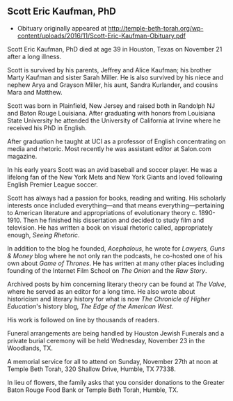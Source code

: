 ## Scott Eric Kaufman, PhD

 * Obituary originally appeared at http://temple-beth-torah.org/wp-content/uploads/2016/11/Scott-Eric-Kaufman-Obituary.pdf

Scott Eric Kaufman, PhD died at age 39 in Houston, Texas on November 21 after a long illness.

Scott is survived by his parents, Jeffrey and Alice Kaufman; his brother Marty Kaufman and sister Sarah Miller. He is also survived by his niece and nephew Arya and Grayson Miller, his aunt, Sandra Kurlander, and cousins Mara and Matthew.

Scott was born in Plainfield, New Jersey and raised both in Randolph NJ and Baton Rouge Louisiana. After graduating with honors from Louisiana State University he attended the University of California at Irvine where he received his PhD in English.

After graduation he taught at UCI as a professor of English concentrating on media and rhetoric.  Most recently he was assistant editor at Salon.com magazine.

In his early years Scott was an avid baseball and soccer player. He was a lifelong fan of the New York Mets and New York Giants and loved following English Premier League soccer.

Scott has always had a passion for books, reading and writing. His scholarly interests once included everything—and that means everything—pertaining to American literature and appropriations of evolutionary theory c. 1890-1910. Then he finished his dissertation and decided to study film and television. He has written a book on visual rhetoric called, appropriately enough, *Seeing Rhetoric*.

In addition to the blog he founded, *Acephalous*, he wrote for *Lawyers, Guns & Money* blog where he not only ran the podcasts, he co-hosted one of his own about *Game of Thrones*. He has written at many other places including founding of the Internet Film School on *The Onion* and the *Raw Story*.

Archived posts by him concerning literary theory can be found at *The Valve*, where he served as an editor for a long time. He also wrote about historicism and literary history for what is now *The Chronicle of Higher Education*'s history blog, *The Edge of the American West*.

His work is followed on line by thousands of readers.

Funeral arrangements are being handled by Houston Jewish Funerals and a private burial ceremony will be held Wednesday, November 23 in the Woodlands, TX.

A memorial service for all to attend on Sunday, November 27th at noon at Temple Beth Torah, 320 Shallow Drive, Humble, TX 77338.

In lieu of flowers, the family asks that you consider donations to the Greater Baton Rouge Food Bank or Temple Beth Torah, Humble, TX.

